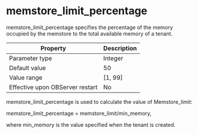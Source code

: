 memstore_limit_percentage 
==============================================

memstore_limit_percentage specifies the percentage of the memory occupied by the memstore to the total available memory of a tenant. 


|          **Property**           | **Description** |
|---------------------------------|-----------------|
| Parameter type                  | Integer         |
| Default value                   | 50              |
| Value range                     | \[1, 99\]       |
| Effective upon OBServer restart | No              |



memstore_limit_percentage is used to calculate the value of Memstore_limit:

memstore_limit_percentage = memstore_limit/min_memory,

where min_memory is the value specified when the tenant is created.
